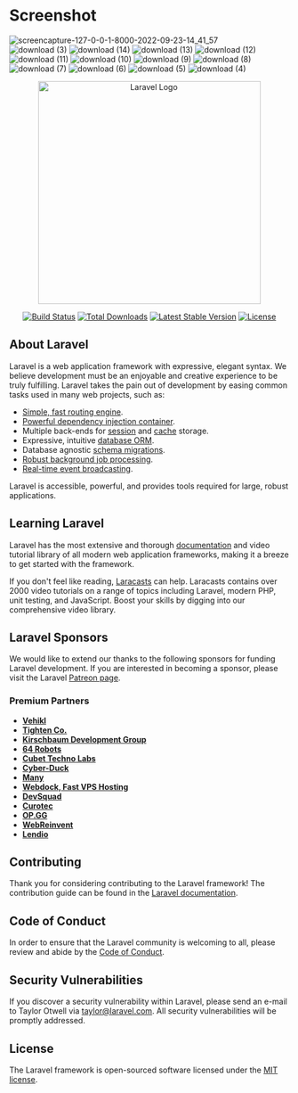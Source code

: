 <h1> Screenshot </h1>

![screencapture-127-0-0-1-8000-2022-09-23-14_41_57](https://user-images.githubusercontent.com/89235834/191914967-6e0e9ff2-99e1-4e52-884e-9a911790d027.png)
</br>
![download (3)](https://user-images.githubusercontent.com/89235834/191915324-bad1e546-3eb4-4276-a50b-bf8791c48113.png)
![download (14)](https://user-images.githubusercontent.com/89235834/191915344-255e7362-c925-41fe-8a10-37745e7165a1.png)
![download (13)](https://user-images.githubusercontent.com/89235834/191915350-ac6c4ea1-6fed-4275-929c-0db2508919a7.png)
![download (12)](https://user-images.githubusercontent.com/89235834/191915354-7fd09060-cda2-4db0-9d83-b69865919ab9.png)
![download (11)](https://user-images.githubusercontent.com/89235834/191915364-2552007f-799b-47c0-ad7d-00e3c06812f9.png)
![download (10)](https://user-images.githubusercontent.com/89235834/191915379-8ee3b113-ccdd-4f39-8e1b-dfbac44cad1d.png)
![download (9)](https://user-images.githubusercontent.com/89235834/191915388-1dd1d8ee-d461-4a20-9a11-7d56b2912b82.png)
![download (8)](https://user-images.githubusercontent.com/89235834/191915402-c6745842-7e43-4bf5-8be5-18bd42d1577f.png)
![download (7)](https://user-images.githubusercontent.com/89235834/191915408-eaf7907d-c541-4845-80a3-3223c4ad5777.png)
![download (6)](https://user-images.githubusercontent.com/89235834/191915416-d1c236e4-2345-4b52-a528-206f53b85fe5.png)
![download (5)](https://user-images.githubusercontent.com/89235834/191915425-d74bb7a9-b219-475d-b8de-24b8e308ddf6.png)
![download (4)](https://user-images.githubusercontent.com/89235834/191915441-8db14809-0f80-45d9-bc67-ca08f631c1d4.png)














<p align="center"><a href="https://laravel.com" target="_blank"><img src="https://raw.githubusercontent.com/laravel/art/master/logo-lockup/5%20SVG/2%20CMYK/1%20Full%20Color/laravel-logolockup-cmyk-red.svg" width="400" alt="Laravel Logo"></a></p>

<p align="center">
<a href="https://travis-ci.org/laravel/framework"><img src="https://travis-ci.org/laravel/framework.svg" alt="Build Status"></a>
<a href="https://packagist.org/packages/laravel/framework"><img src="https://img.shields.io/packagist/dt/laravel/framework" alt="Total Downloads"></a>
<a href="https://packagist.org/packages/laravel/framework"><img src="https://img.shields.io/packagist/v/laravel/framework" alt="Latest Stable Version"></a>
<a href="https://packagist.org/packages/laravel/framework"><img src="https://img.shields.io/packagist/l/laravel/framework" alt="License"></a>
</p>

## About Laravel

Laravel is a web application framework with expressive, elegant syntax. We believe development must be an enjoyable and creative experience to be truly fulfilling. Laravel takes the pain out of development by easing common tasks used in many web projects, such as:

- [Simple, fast routing engine](https://laravel.com/docs/routing).
- [Powerful dependency injection container](https://laravel.com/docs/container).
- Multiple back-ends for [session](https://laravel.com/docs/session) and [cache](https://laravel.com/docs/cache) storage.
- Expressive, intuitive [database ORM](https://laravel.com/docs/eloquent).
- Database agnostic [schema migrations](https://laravel.com/docs/migrations).
- [Robust background job processing](https://laravel.com/docs/queues).
- [Real-time event broadcasting](https://laravel.com/docs/broadcasting).

Laravel is accessible, powerful, and provides tools required for large, robust applications.

## Learning Laravel

Laravel has the most extensive and thorough [documentation](https://laravel.com/docs) and video tutorial library of all modern web application frameworks, making it a breeze to get started with the framework.

If you don't feel like reading, [Laracasts](https://laracasts.com) can help. Laracasts contains over 2000 video tutorials on a range of topics including Laravel, modern PHP, unit testing, and JavaScript. Boost your skills by digging into our comprehensive video library.

## Laravel Sponsors

We would like to extend our thanks to the following sponsors for funding Laravel development. If you are interested in becoming a sponsor, please visit the Laravel [Patreon page](https://patreon.com/taylorotwell).

### Premium Partners

- **[Vehikl](https://vehikl.com/)**
- **[Tighten Co.](https://tighten.co)**
- **[Kirschbaum Development Group](https://kirschbaumdevelopment.com)**
- **[64 Robots](https://64robots.com)**
- **[Cubet Techno Labs](https://cubettech.com)**
- **[Cyber-Duck](https://cyber-duck.co.uk)**
- **[Many](https://www.many.co.uk)**
- **[Webdock, Fast VPS Hosting](https://www.webdock.io/en)**
- **[DevSquad](https://devsquad.com)**
- **[Curotec](https://www.curotec.com/services/technologies/laravel/)**
- **[OP.GG](https://op.gg)**
- **[WebReinvent](https://webreinvent.com/?utm_source=laravel&utm_medium=github&utm_campaign=patreon-sponsors)**
- **[Lendio](https://lendio.com)**

## Contributing

Thank you for considering contributing to the Laravel framework! The contribution guide can be found in the [Laravel documentation](https://laravel.com/docs/contributions).

## Code of Conduct

In order to ensure that the Laravel community is welcoming to all, please review and abide by the [Code of Conduct](https://laravel.com/docs/contributions#code-of-conduct).

## Security Vulnerabilities

If you discover a security vulnerability within Laravel, please send an e-mail to Taylor Otwell via [taylor@laravel.com](mailto:taylor@laravel.com). All security vulnerabilities will be promptly addressed.

## License

The Laravel framework is open-sourced software licensed under the [MIT license](https://opensource.org/licenses/MIT).
